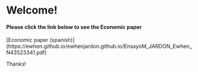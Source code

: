 <h1> Welcome! </h1>
<h4>Please click the link below to see the Economic paper</h4>
[Economic paper (spanish)](https://ewhen.github.io/ewhenjardon.github.io/EnsayoM_JARDON_Ewhen_N43523341.pdf)
<p> Thanks! </p>
